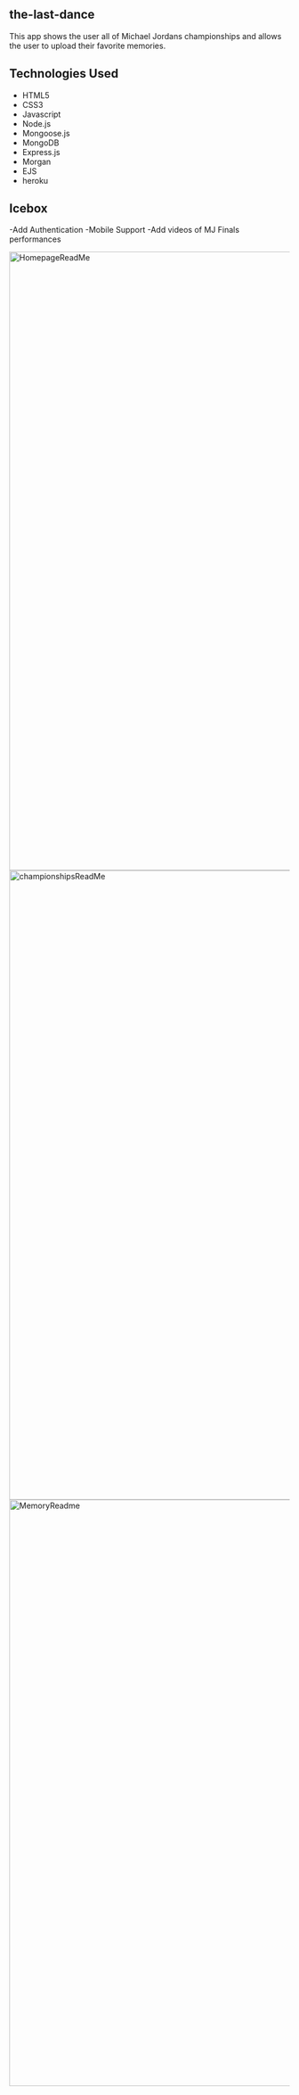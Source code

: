 ## the-last-dance

This app shows the user all of Michael Jordans championships and allows the user to upload their favorite memories.


## Technologies Used 
- HTML5
- CSS3
- Javascript
- Node.js
- Mongoose.js
- MongoDB
- Express.js
- Morgan
- EJS
- heroku

## Icebox

-Add Authentication 
-Mobile Support
-Add videos of MJ Finals performances







<img width="1110" alt="HomepageReadMe" src="https://user-images.githubusercontent.com/62034595/99775415-e0548180-2ad4-11eb-8c46-d1177c475825.png">
<img width="1129" alt="championshipsReadMe" src="https://user-images.githubusercontent.com/62034595/99775489-f5311500-2ad4-11eb-9b7a-ee94afa14233.png">
<img width="1052" alt="MemoryReadme" src="https://user-images.githubusercontent.com/62034595/99775497-f95d3280-2ad4-11eb-834e-9228a435fe84.png">
